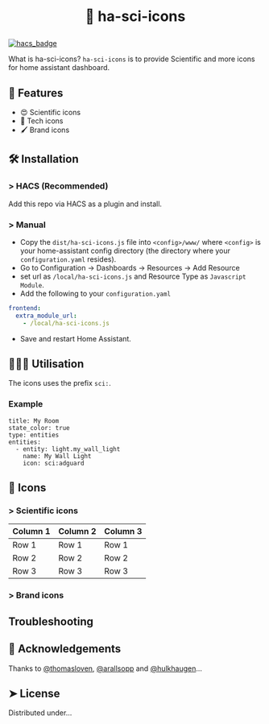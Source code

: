 
#  <p align="center"> 🌈 ha-sci-icons </p>
[![hacs_badge](https://img.shields.io/badge/HACS-Custom-41BDF5.svg)](https://github.com/hacs/integration)

What is ha-sci-icons? `ha-sci-icons` is to provide Scientific and more icons for home assistant dashboard.
 
## 🧐 Features 
 
- 😍 Scientific icons
- 🚀 Tech icons 
- 🖌 Brand icons

## 🛠️ Installation 

### > HACS (Recommended)

Add this repo via HACS as a plugin and install. 

### > Manual

- Copy the `dist/ha-sci-icons.js` file into `<config>/www/` where `<config>` is your home-assistant config directory (the directory where your `configuration.yaml` resides).
- Go to Configuration -> Dashboards -> Resources -> Add Resource
- set url as `/local/ha-sci-icons.js` and Resource Type as `Javascript Module`.
- Add the following to your `configuration.yaml`
```yaml
frontend:
  extra_module_url:
    - /local/ha-sci-icons.js
```
- Save and restart Home Assistant.

## 🧑🏻‍💻 Utilisation

The icons uses the prefix `sci:`.

### Example

```
title: My Room
state_color: true
type: entities
entities:
  - entity: light.my_wall_light
    name: My Wall Light
    icon: sci:adguard
```

## 🍰 Icons

### > Scientific icons

| Column 1 | Column 2 | Column 3 |
| -------- | -------- | -------- |
| Row 1    | Row 1    | Row 1    |
| Row 2    | Row 2    | Row 2    |
| Row 3    | Row 3    | Row 3    |

### > Brand icons

## Troubleshooting

## 🙇 Acknowledgements 
Thanks to [@thomasloven](https://github.com/thomasloven/hass-fontawesome), [@arallsopp](https://github.com/arallsopp/hass-hue-icons) and [@hulkhaugen](https://github.com/hulkhaugen/hass-bha-icons)...
                
## ➤ License
Distributed under...